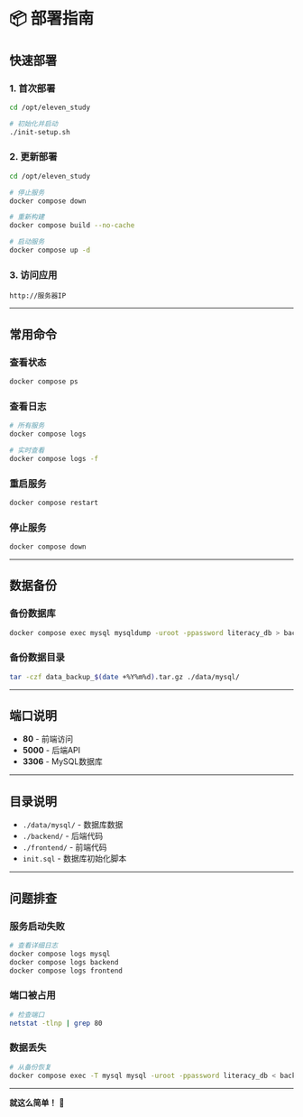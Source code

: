 # 📦 部署指南

## 快速部署

### 1. 首次部署

```bash
cd /opt/eleven_study

# 初始化并启动
./init-setup.sh
```

### 2. 更新部署

```bash
cd /opt/eleven_study

# 停止服务
docker compose down

# 重新构建
docker compose build --no-cache

# 启动服务
docker compose up -d
```

### 3. 访问应用

```
http://服务器IP
```

---

## 常用命令

### 查看状态
```bash
docker compose ps
```

### 查看日志
```bash
# 所有服务
docker compose logs

# 实时查看
docker compose logs -f
```

### 重启服务
```bash
docker compose restart
```

### 停止服务
```bash
docker compose down
```

---

## 数据备份

### 备份数据库
```bash
docker compose exec mysql mysqldump -uroot -ppassword literacy_db > backup_$(date +%Y%m%d).sql
```

### 备份数据目录
```bash
tar -czf data_backup_$(date +%Y%m%d).tar.gz ./data/mysql/
```

---

## 端口说明

- **80** - 前端访问
- **5000** - 后端API
- **3306** - MySQL数据库

---

## 目录说明

- `./data/mysql/` - 数据库数据
- `./backend/` - 后端代码
- `./frontend/` - 前端代码
- `init.sql` - 数据库初始化脚本

---

## 问题排查

### 服务启动失败
```bash
# 查看详细日志
docker compose logs mysql
docker compose logs backend
docker compose logs frontend
```

### 端口被占用
```bash
# 检查端口
netstat -tlnp | grep 80
```

### 数据丢失
```bash
# 从备份恢复
docker compose exec -T mysql mysql -uroot -ppassword literacy_db < backup.sql
```

---

**就这么简单！** 🎉

